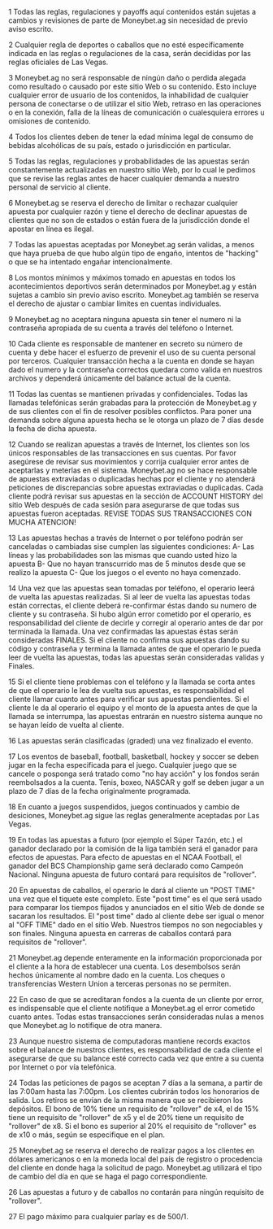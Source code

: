 
1	Todas las reglas, regulaciones y payoffs aquí contenidos están sujetas a cambios y revisiones de parte de Moneybet.ag sin necesidad de previo aviso escrito.

2	Cualquier regla de deportes o caballos que no esté específicamente indicada en las reglas o regulaciones de la casa, serán decididas por las reglas oficiales de Las Vegas.

3	Moneybet.ag no será responsable de ningún daño o perdida alegada como resultado o causado por este sitio Web o su contenido. Esto incluye cualquier error de usuario de los contenidos, la inhabilidad de cualquier persona de conectarse o de utilizar el sitio Web, retraso en las operaciones o en la conexión, falla de la líneas de comunicación o cualesquiera errores u omisiones de contenido.

4	Todos los clientes deben de tener la edad mínima legal de consumo de bebidas alcohólicas de su país, estado o jurisdicción en particular.

5	Todas las reglas, regulaciones y probabilidades de las apuestas serán constantemente actualizadas en nuestro sitio Web, por lo cual le pedimos que se revise las reglas antes de hacer cualquier demanda a nuestro personal de servicio al cliente.

6	Moneybet.ag se reserva el derecho de limitar o rechazar cualquier apuesta por cualquier razón y tiene el derecho de declinar apuestas de clientes que no son de estados o están fuera de la jurisdicción donde el apostar en línea es ilegal.

7	Todas las apuestas aceptadas por Moneybet.ag serán validas, a menos que haya prueba de que hubo algún tipo de engaño, intentos de "hacking" o que se ha intentado engañar intencionalmente.

8	Los montos mínimos y máximos tomado en apuestas en todos los acontecimientos deportivos serán determinados por Moneybet.ag y están sujetas a cambio sin previo aviso escrito. Moneybet.ag también se reserva el derecho de ajustar o cambiar límites en cuentas individuales.

9	Moneybet.ag no aceptara ninguna apuesta sin tener el numero ni la contraseña apropiada de su cuenta a través del teléfono o Internet.

10	Cada cliente es responsable de mantener en secreto su número de cuenta y debe hacer el esfuerzo de prevenir el uso de su cuenta personal por terceros. Cualquier transacción hecha a la cuenta en donde se hayan dado el numero y la contraseña correctos quedara como valida en nuestros archivos y dependerá únicamente del balance actual de la cuenta.

11	Todas las cuentas se mantienen privadas y confidenciales. Todas las llamadas telefónicas serán grabadas para la protección de Moneybet.ag y de sus clientes con el fin de resolver posibles conflictos. Para poner una demanda sobre alguna apuesta hecha se le otorga un plazo de 7 días desde la fecha de dicha apuesta.

12	Cuando se realizan apuestas a través de Internet, los clientes son los únicos responsables de las transacciones en sus cuentas. Por favor asegúrese de revisar sus movimientos y corrija cualquier error antes de aceptarlas y meterlas en el sistema. Moneybet.ag no se hace responsable de apuestas extraviadas o duplicadas hechas por el cliente y no atenderá peticiones de discrepancias sobre apuestas extraviadas o duplicadas. Cada cliente podrá revisar sus apuestas en la sección de ACCOUNT HISTORY del sitio Web después de cada sesión para asegurarse de que todas sus apuestas fueron aceptadas. REVISE TODAS SUS TRANSACCIONES CON MUCHA ATENCION!

13	Las apuestas hechas a través de Internet o por teléfono podrán ser canceladas o cambiadas sise cumplen las siguientes condiciones: A- Las líneas y las probabilidades son las mismas que cuando usted hizo la apuesta B- Que no hayan transcurrido mas de 5 minutos desde que se realizo la apuesta C- Que los juegos o el evento no haya comenzado.

14	Una vez que las apuestas sean tomadas por teléfono, el operario leerá de vuelta las apuestas realizadas. Si al leer de vuelta las apuestas todas están correctas, el cliente deberá re-confirmar éstas dando su numero de cliente y su contraseña. Si hubo algún error cometido por el operario, es responsabilidad del cliente de decirle y corregir al operario antes de dar por terminada la llamada. Una vez confirmadas las apuestas éstas serán consideradas FINALES. Si el cliente no confirma sus apuestas dando su código y contraseña y termina la llamada antes de que el operario le pueda leer de vuelta las apuestas, todas las apuestas serán consideradas validas y Finales.

15	Si el cliente tiene problemas con el teléfono y la llamada se corta antes de que el operario le lea de vuelta sus apuestas, es responsabilidad el cliente llamar cuanto antes para verificar sus apuestas pendientes. Si el cliente le da al operario el equipo y el monto de la apuesta antes de que la llamada se interrumpa, las apuestas entrarán en nuestro sistema aunque no se hayan leído de vuelta al cliente.

16	Las apuestas serán clasificadas (graded) una vez finalizado el evento.

17	Los eventos de baseball, football, basketball, hockey y soccer se deben jugar en la fecha especificada para el juego. Cualquier juego que se cancele o posponga será tratado como "no hay acción" y los fondos serán reembolsados a la cuenta. Tenis, boxeo, NASCAR y golf se deben jugar a un plazo de 7 días de la fecha originalmente programada.

18	En cuanto a juegos suspendidos, juegos continuados y cambio de desiciones, Moneybet.ag sigue las reglas generalmente aceptadas por Las Vegas.

19	En todas las apuestas a futuro (por ejemplo el Súper Tazón, etc.) el ganador declarado por la comisión de la liga también será el ganador para efectos de apuestas. Para efecto de apuestas en el NCAA Football, el ganador del BCS Championship game será declarado como Campeón Nacional. Ninguna apuesta de futuro contará para requisitos de "rollover".

20	En apuestas de caballos, el operario le dará al cliente un "POST TIME" una vez que el tiquete este completo. Este "post time" es el que será usado para comparar los tiempos fijados y anunciados en el sitio Web de donde se sacaran los resultados. El "post time" dado al cliente debe ser igual o menor al "OFF TIME" dado en el sitio Web. Nuestros tiempos no son negociables y son finales. Ninguna apuesta en carreras de caballos contará para requisitos de "rollover".

21	Moneybet.ag depende enteramente en la información proporcionada por el cliente a la hora de establecer una cuenta. Los desembolsos serán hechos únicamente al nombre dado en la cuenta. Los cheques o transferencias Western Union a terceras personas no se permiten.

22	En caso de que se acreditaran fondos a la cuenta de un cliente por error, es indispensable que el cliente notifique a Moneybet.ag el error cometido cuanto antes. Todas estas transacciones serán consideradas nulas a menos que Moneybet.ag lo notifique de otra manera.

23	Aunque nuestro sistema de computadoras mantiene records exactos sobre el balance de nuestros clientes, es responsabilidad de cada cliente el asegurarse de que su balance esté correcto cada vez que entre a su cuenta por Internet o por vía telefónica.

24	Todas las peticiones de pagos se aceptan 7 días a la semana, a partir de las 7:00am hasta las 7:00pm. Los clientes cubrirán todos los honorarios de salida. Los retiros se envían de la misma manera que se recibieron los depósitos. El bono de 10% tiene un requisito de "rollover" de x4, el de 15% tiene un requisito de "rollover" de x5 y el de 20% tiene un requisito de "rollover" de x8. Si el bono es superior al 20% el requisito de "rollover" es de x10 o más, según se especifique en el plan.

25	Moneybet.ag se reserva el derecho de realizar pagos a los clientes en dólares americanos o en la moneda local del país de registro o procedencia del cliente en donde haga la solicitud de pago. Moneybet.ag utilizará el tipo de cambio del día en que se haga el pago correspondiente.

26	Las apuestas a futuro y de caballos no contarán para ningún requisito de "rollover".

27	El pago máximo para cualquier parlay es de 500/1.
